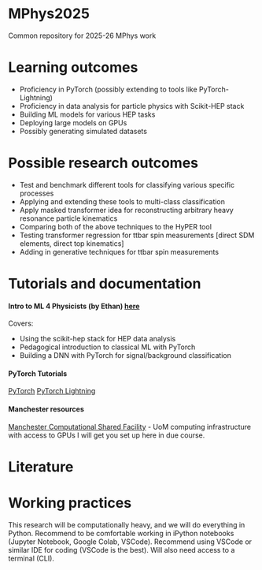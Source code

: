# MPhys2025
Common repository for 2025-26 MPhys work

# Learning outcomes
* Proficiency in PyTorch (possibly extending to tools like PyTorch-Lightning)
* Proficiency in data analysis for particle physics with Scikit-HEP stack
* Building ML models for various HEP tasks
* Deploying large models on GPUs
* Possibly generating simulated datasets

# Possible research outcomes
* Test and benchmark different tools for classifying various specific processes
* Applying and extending these tools to multi-class classification
* Apply masked transformer idea for reconstructing arbitrary heavy resonance particle kinematics
* Comparing both of the above techniques to the HyPER tool
* Testing transformer regression for ttbar spin measurements [direct SDM elements, direct top kinematics]
* Adding in generative techniques for ttbar spin measurements

# Tutorials and documentation
#### Intro to ML 4 Physicists (by Ethan) [here](https://github.com/els285/Intro2NN4Physics/tree/main)
Covers:
  * Using the scikit-hep stack for HEP data analysis
  * Pedagogical introduction to classical ML with PyTorch
  * Building a DNN with PyTorch for signal/background classification

#### PyTorch Tutorials
[PyTorch](https://docs.pytorch.org/tutorials/)
[PyTorch Lightning](https://lightning.ai/docs/pytorch/stable/starter/introduction.html)

#### Manchester resources
[Manchester Computational Shared Facility](https://ri.itservices.manchester.ac.uk/csf3) - UoM computing infrastructure with access to GPUs
I will get you set up here in due course.

# Literature


# Working practices
This research will be computationally heavy, and we will do everything in Python. Recommend to be comfortable working in iPython notebooks (Jupyter Notebook, Google Colab, VSCode).
Recommend using VSCode or similar IDE for coding (VSCode is the best). Will also need access to a terminal (CLI).






  
